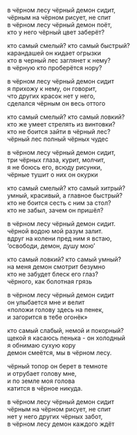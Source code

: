 в чёрном лесу чёрный демон сидит,  
чёрным на чёрном рисует, не спит  
в чёрном лесу чёрный демон поёт,   
кто у него чёрный цвет заберёт?   

кто самый смелый? кто самый быстрый?   
карандашей он кидает огрызки   
кто в черный лес заглянет к нему?   
в чёрную кто проберётся нору?  

в чёрном лесу чёрный демон сидит  
я прихожу к нему, он говорит,  
что других красок нет у него,  
сделался чёрным он весь оттого  

кто самый смелый? кто самый ловкий?      
кто же умеет стрелять из винтовки?   
кто не боится зайти в чёрный лес?   
чёрный лес полный чёрных чудес   

в чёрном лесу чёрный демон сидит,   
три чёрных глаза, курит, молчит,  
я не боюсь его, всюду рисунки,  
чёрные тушит о них он окурки   

кто самый смелый? кто самый хитрый?   
умный, красивый, а главное быстрый?  
кто не боится сесть с ним за стол?  
кто не забыл, зачем он пришёл?   

в чёрном лесу чёрный демон сидит.   
чёрной водою мой разум залит.   
вдруг на колени пред ним я встаю,  
‘освободи, демон, душу мою’  

кто самый ловкий? кто самый умный?   
на меня демон смотрит безумно  
кто не забудет блеск его глаз?  
чёрного, как болотная грязь  

в чёрном лесу чёрный демон сидит  
он улыбается мне и велит  
«положи голову здесь на пенек,  
и загорится в тебе огонёк»  

кто самый слабый, немой и покорный?  
щекой я касаюсь пенька - он холодный  
я обнимаю сухую кору   
демон смеётся, мы в чёрном лесу.  

чёрный топор он берет в темноте   
и отрубает голову мне,    
и по земле моя голова  
катится в чёрное никуда.   

в чёрном лесу чёрный демон сидит  
чёрным на чёрном рисует, не спит  
нет у него других чёрных забот,    
в чёрном лесу демон каждого ждёт  
